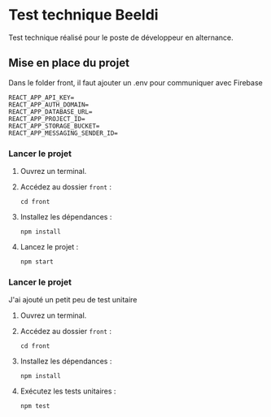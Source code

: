 # Test technique Beeldi

Test technique réalisé pour le poste de développeur en alternance.

## Mise en place du projet

Dans le folder front, il faut ajouter un .env pour communiquer avec Firebase

```shell
REACT_APP_API_KEY=
REACT_APP_AUTH_DOMAIN=
REACT_APP_DATABASE_URL=
REACT_APP_PROJECT_ID=
REACT_APP_STORAGE_BUCKET=
REACT_APP_MESSAGING_SENDER_ID=
```

### Lancer le projet

1. Ouvrez un terminal.
2. Accédez au dossier `front` :

    ```shell
    cd front
    ```

3. Installez les dépendances :

    ```shell
    npm install
    ```

4. Lancez le projet :

    ```shell
    npm start
    ```

### Lancer le projet

J'ai ajouté un petit peu de test unitaire

1. Ouvrez un terminal.
2. Accédez au dossier `front` :

    ```shell
    cd front
    ```

3. Installez les dépendances :

    ```shell
    npm install
    ```

4. Exécutez les tests unitaires :

    ```shell
    npm test
    ```
